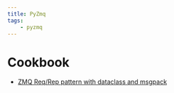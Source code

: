 ```yaml
---
title: PyZmq
tags:
    - pyzmq
---
```



# Cookbook
- [ZMQ Req/Rep pattern with dataclass and msgpack](req_rep_msgpack.md)